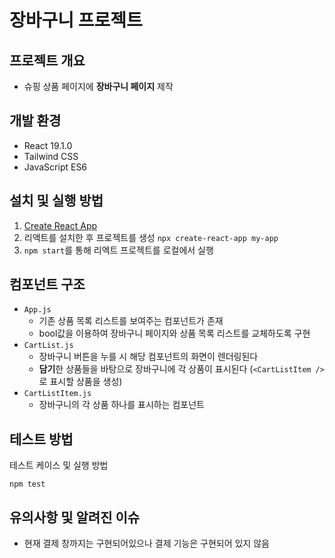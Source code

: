 # 장바구니 프로젝트

## 프로젝트 개요

- 슈핑 상품 페이지에 **장바구니 페이지** 제작

## 개발 환경
- React 19.1.0
- Tailwind CSS
- JavaScript ES6

## 설치 및 실행 방법
1. [Create React App](https://create-react-app.dev/) 
2. 리액트를 설치한 후 프로젝트를 생성 `npx create-react-app my-app`
3. `npm start`를 통해 리엑트 프로젝트를 로컬에서 실행

## 컴포넌트 구조

- `App.js`
  - 기존 상품 목록 리스트를 보여주는 컴포넌트가 존재
  - bool값을 이용하여 장바구니 페이지와 상품 목록 리스트를 교체하도록 구현
- `CartList.js`
  - 장바구니 버튼을 누를 시 해당 컴포넌트의 화면이 렌더링된다
  - **담기**한 상품들을 바탕으로 장바구니에 각 상품이 표시된다 (`<CartListItem />`로 표시할 상품을 생성)
- `CartListItem.js`
  - 장바구니의 각 상품 하나를 표시하는 컴포넌트

## 테스트 방법

테스트 케이스 및 실행 방법
```
npm test
```

## 유의사항 및 알려진 이슈
- 현재 결제 창까지는 구현되어있으나 결제 기능은 구현되어 있지 않음


